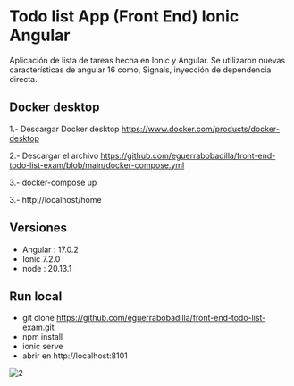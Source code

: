 # Todo list App (Front End) Ionic Angular
  Aplicación de lista de tareas hecha en Ionic y Angular.
  Se utilizaron nuevas características de angular 16 como, Signals, inyección de dependencia directa.
  
## Docker desktop

1.- Descargar Docker desktop https://www.docker.com/products/docker-desktop

2.- Descargar el archivo https://github.com/eguerrabobadilla/front-end-todo-list-exam/blob/main/docker-compose.yml 

3.- docker-compose up

3.- http://localhost/home



## Versiones 
- Angular : 17.0.2
- Ionic 7.2.0
- node : 20.13.1



## Run local


- git clone https://github.com/eguerrabobadilla/front-end-todo-list-exam.git
- npm install
- ionic serve
- abrir en  http://localhost:8101

![2](https://github.com/eguerrabobadilla/front-end-todo-list-exam/assets/20071352/04475fad-0df0-4f94-babd-254dea2721f4)

